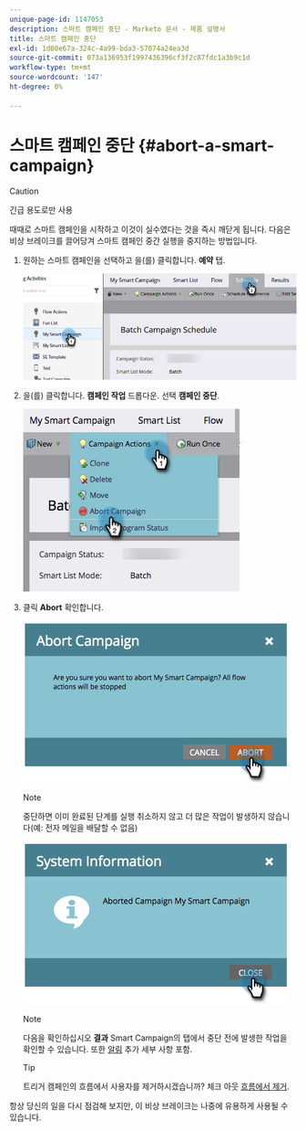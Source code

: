 ```yaml
---
unique-page-id: 1147053
description: 스마트 캠페인 중단 - Marketo 문서 - 제품 설명서
title: 스마트 캠페인 중단
exl-id: 1d80e67a-324c-4a99-bda3-57074a24ea3d
source-git-commit: 073a136953f1997436396cf3f2c87fdc1a3b9c1d
workflow-type: tm+mt
source-wordcount: '147'
ht-degree: 0%

---
```


# 스마트 캠페인 중단 {#abort-a-smart-campaign}

>[!CAUTION]
>
>긴급 용도로만 사용

때때로 스마트 캠페인을 시작하고 이것이 실수였다는 것을 즉시 깨닫게 됩니다. 다음은 비상 브레이크를 끌어당겨 스마트 캠페인 중간 실행을 중지하는 방법입니다.

1. 원하는 스마트 캠페인을 선택하고 을(를) 클릭합니다. **예약** 탭.

   ![](assets/abort-a-smart-campaign-1.png)

1. 을(를) 클릭합니다. **캠페인 작업** 드롭다운. 선택 **캠페인 중단**.

   ![](assets/abort-a-smart-campaign-2.png)

1. 클릭 **Abort** 확인합니다.

   ![](assets/abort-a-smart-campaign-3.png)

   >[!NOTE]
   >
   >중단하면 이미 완료된 단계를 실행 취소하지 않고 더 많은 작업이 발생하지 않습니다(예: 전자 메일을 배달할 수 없음)

   ![](assets/abort-a-smart-campaign-4.png)

   >[!NOTE]
   >
   >다음을 확인하십시오 **결과** Smart Campaign의 탭에서 중단 전에 발생한 작업을 확인할 수 있습니다. 또한  [알림](/help/marketo/product-docs/core-marketo-concepts/miscellaneous/understanding-notifications.md) 추가 세부 사항 포함.

   >[!TIP]
   >
   >트리거 캠페인의 흐름에서 사용자를 제거하시겠습니까? 체크 아웃 [흐름에서 제거](/help/marketo/product-docs/core-marketo-concepts/smart-campaigns/flow-actions/remove-from-flow.md).

항상 당신의 일을 다시 점검해 보지만, 이 비상 브레이크는 나중에 유용하게 사용될 수 있습니다.

